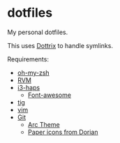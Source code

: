 # dotfiles


My personal dotfiles.  

This uses [Dottrix](https://gitlab.com/dennis.hamester/dotrix) to handle symlinks.

Requirements:
 * [oh-my-zsh](https://github.com/robbyrussell/oh-my-zsh)
 * [RVM](https://rvm.io/)
 * [i3-haps](https://github.com/Airblader/i3)
   * [Font-awesome](http://fortawesome.github.io/Font-Awesome/)
 * [tig](https://github.com/jonas/tig)
 * [vim](http://www.vim.org/)
 * [Git](https://git-scm.com/)
   * [Arc Theme](https://github.com/horst3180/Arc-theme)
   * [Paper icons from Dorian](http://killhellokitty.deviantart.com/art/Dorian-theme-3-14-version-12-494426768)
